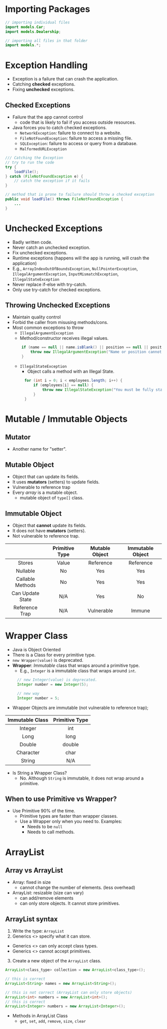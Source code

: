 # Importing Packages

```java
// importing individual files
import models.Car;
import models.Dealership;

// importing all files in that folder
import models.*;
```

# Exception Handling

- Exception is a failure that can crash the application.
- Catching **checked** exceptions.
- Fixing **unchecked** exceptions.

## Checked Exceptions

- Failure that the app cannot control
  - code that is likely to fail if you access outside resources.
- Java forces you to catch checked exceptions.
  - `NetworkException`: failure to connect to a website.
  - `FileNotFoundException`: failure to access a missing file.
  - `SQLException`: failure to access or query from a database.
  - `MalformedURLException`

```java
/// Catching the Exception
// try to run the code
try {
    loadFile();
} catch (FileNotFoundException e) {
    // catch the exception if it fails
}
```

```java
// method that is prone to failure should throw a checked exception
public void loadFile() throws FileNotFoundException {
    ...
}
```

# Unchecked Exceptions

- Badly written code.
- Never catch an unchecked exception.
- Fix unchecked exceptions.
- Runtime exceptions (happens will the app is running, will crash the application)
- E.g., `ArrayIndexOutOfBoundsException`, `NullPointerException`, `IllegalArgumentException`, `InputMismatchException`, `IllegalStateException`
- Never replace if-else with try-catch.
- Only use try-catch for checked exceptions.

## Throwing Unchecked Exceptions

- Maintain quality control
- Forbid the caller from misusing methods/cons.
- Most common exceptions to throw
  - `IllegalArgumentException`
  - Method/constructor receives illegal values.
  ```java
      if (name == null || name.isBlank() || position == null || position.isBlank()) {
          throw new IllegalArgumentException("Name or position cannot be null or blank.");
      }
  ```
  - `IllegalStateException`
    - Object calls a method with an Illegal State.
    ```java
      for (int i = 0; i < employees.length; i++) {
          if (employees[i] == null) {
              throw new IllegalStateException("You must be fully staffed before opening the store");
          }
      }
    ```

# Mutable / Immutable Objects

## Mutator

- Another name for "setter".

## Mutable Object

- Object that can update its fields.
- It uses **mutators** (setters) to update fields.
- Vulnerable to reference trap
- Every _array_ is a mutable object.
  - mutable object of `type[]` class.

## Immutable Object

- Object that **cannot** update its fields.
- It does not have **mutators** (setters).
- Not vulnerable to reference trap.

|                  | Primitive Type | Mutable Object | Immutable Object |
| :--------------: | :------------: | :------------: | :--------------: |
|      Stores      |     Value      |   Reference    |    Reference     |
|     Nullable     |       No       |      Yes       |       Yes        |
| Callable Methods |       No       |      Yes       |       Yes        |
| Can Update State |      N/A       |      Yes       |        No        |
|  Reference Trap  |      N/A       |   Vulnerable   |      Immune      |

# Wrapper Class

- Java is Object Oriented
- There is a Class for every primitive type.
- `new Wrapper(value)` is deprecated.
- **Wrapper**: _Immutable_ class that wraps around a primitive type.
  - E.g., `Integer` is a immutable class that wraps around `int`.
  ```java
    // new Integer(value) is deprecated.
    Integer number = new Integer(5);

    // new way
    Integer number = 5;
  ```
- Wrapper Objects are immutable (not vulnerable to reference trap);

| Immutable Class | Primitive Type |
| :-------------: | :------------: |
|     Integer     |      int       |
|      Long       |      long      |
|     Double      |     double     |
|    Character    |      char      |
|     String      |      N/A       |

- Is String a Wrapper Class? 
  - No. Although `String` is immutable, it does not wrap around a primitive.

## When to use Primitive vs Wrapper?

- Use Primitive 90% of the time.
  - Primitive types are faster than wrapper classes.
  - Use a Wrapper only when you need to. Examples:
    - Needs to be `null`
    - Needs to call methods.

# ArrayList

## Array vs ArrayList

- Array: fixed in size
  - cannot change the number of elements. (less overhead)
- ArrayList: resizable (size can vary)
  - can add/remove elements
  - can only store objects. It cannot store primitives.

## ArrayList syntax

1. Write the type: `ArrayList`
2. Generics <> specify what it can store.
  - Generics <> can only accept class types.
  - Generics <> cannot accept primitives.
3. Create a new object of the `ArrayList` class.

```java
ArrayList<class_type> collection = new ArrayList<class_type>();

// this is correct
ArrayList<String> names = new ArrayList<String>();

// this is not correct (ArrayList can only store objects)
ArrayList<int> numbers = new ArrayList<int>();
// this is correct
ArrayList<Integer> numbers = new ArrayList<Integer>();
```

- Methods in ArrayList Class
  - `get`, `set`, `add`, `remove`, `size`, `clear`




